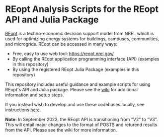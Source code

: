 # REopt Analysis Scripts for the REopt API and Julia Package

[REopt](https://reopt.nrel.gov/) is a techno-economic decision support model
from NREL which is used for optimizing energy systems for buildings, campuses,
communities, and microgrids. REopt can be accessed in many ways: 
- Free, easy to use web tool: https://reopt.nrel.gov/
- By calling the REopt application programming interface (API) (examples in this repository)
- By using the registered REopt Julia Package (examples in this repository)
  
This repository includes useful guidance and example scripts for using REopt's API and Julia package. Please see the [wiki](https://github.com/NREL/REopt-Analysis-Scripts/wiki) for additional information and setup steps. 

If you instead wish to develop and use these codebases locally, see instructions [here](https://github.com/NREL/REopt_API/blob/master/README.md).

**Note:** In September 2023, the REopt API is transitioning from "V2" to "V3". This will entail major changes to the format of POSTS and returend results from the API. Please see the wiki for more information. 
